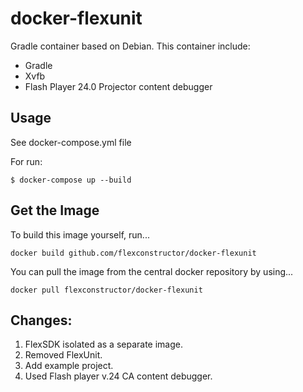 # docker-flexunit
Gradle container based on Debian.
This container include:
* Gradle
* Xvfb
* Flash Player 24.0 Projector content debugger

## Usage
See docker-compose.yml file

For run:

```
$ docker-compose up --build
```

## Get the Image
To build this image yourself, run...

```
docker build github.com/flexconstructor/docker-flexunit

```

You can pull the image from the central docker repository by using...

```
docker pull flexconstructor/docker-flexunit

```

## Changes:
1. FlexSDK isolated as a separate image.
2. Removed FlexUnit.
3. Add example project.
4. Used Flash player v.24 CA content debugger.
